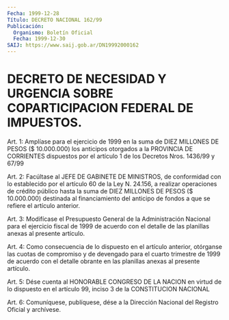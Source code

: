 ```yaml
---
Fecha: 1999-12-28
Título: DECRETO NACIONAL 162/99
Publicación:
  Organismo: Boletín Oficial
  Fecha: 1999-12-30
SAIJ: https://www.saij.gob.ar/DN19992000162
---
```

# DECRETO DE NECESIDAD Y URGENCIA SOBRE COPARTICIPACION FEDERAL DE IMPUESTOS.

<a id="1"></a>
Art. 1: Amplíase para el ejercicio de 1999 en la suma de DIEZ MILLONES DE PESOS ($ 10.000.000) los anticipos otorgados a la PROVINCIA DE CORRIENTES dispuestos por el artículo 1 de los Decretos Nros. 1436/99 y 67/99

<a id="2"></a>
Art. 2: Facúltase al JEFE DE GABINETE DE MINISTROS, de conformidad con lo establecido por el  artículo 60 de la Ley N. 24.156, a realizar operaciones de crédito público hasta la suma de DIEZ MILLONES DE PESOS ($ 10.000.000) destinada al financiamiento del anticipo de fondos a que se refiere el artículo anterior.

<a id="3"></a>
Art. 3: Modifícase el Presupuesto General de la Administración Nacional para el ejercicio fiscal de 1999 de acuerdo con el detalle de las planillas anexas al presente artículo.

<a id="4"></a>
Art. 4: Como consecuencia de lo dispuesto en el artículo anterior, otórganse las cuotas de compromiso y de devengado para el cuarto trimestre de 1999 de acuerdo con el detalle obrante en las planillas anexas al presente artículo.

<a id="5"></a>
Art. 5: Dése cuenta al HONORABLE CONGRESO DE LA NACION en virtud de lo dispuesto en el artículo 99, inciso 3 de la CONSTITUCION NACIONAL

<a id="6"></a>
Art. 6: Comuníquese, publíquese, dése a la Dirección Nacional del Registro Oficial y archívese.
